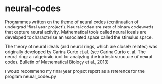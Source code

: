 # neural-codes
Programmes written on the theme of neural codes (continuation of undergrad 'final year project'). Neural codes are sets of binary codewords that capture neural activity. Mathematical tools called neural ideals are developed to characterise an associated space called the stimulus space. 

The theory of neural ideals (and neural rings, which are closely related) was originally developed by Carina Curto et.al. (see Carina Curto et al. The neural ring: an algebraic tool for analyzing the intrinsic structure of neural codes. Bulletin of Mathematical Biology et al., 2013)

I would recommend my final year project report as a reference for the program neural_codes.py
